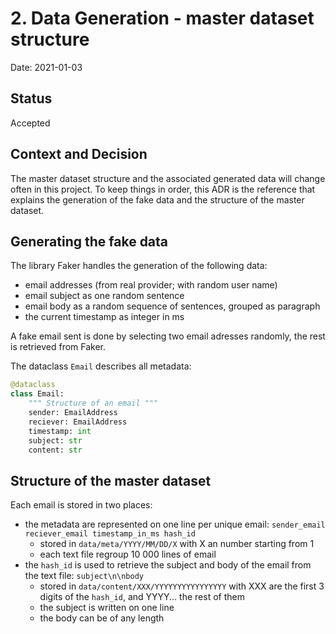 # 2. Data Generation - master dataset structure

Date: 2021-01-03

## Status

Accepted

## Context and Decision

The master dataset structure and the associated generated data will change often in this project. To keep things in order, this ADR is the reference that explains the generation of the fake data and the structure of the master dataset.

## Generating the fake data

The library Faker handles the generation of the following data:
* email addresses (from real provider; with random user name)
* email subject as one random sentence
* email body as a random sequence of sentences, grouped as paragraph
* the current timestamp as integer in ms

A fake email sent is done by selecting two email adresses randomly, the rest is retrieved from Faker.

The dataclass `Email` describes all metadata:
```python
@dataclass
class Email:
    """ Structure of an email """
    sender: EmailAddress
    reciever: EmailAddress
    timestamp: int
    subject: str
    content: str
```

## Structure of the master dataset

Each email is stored in two places:
* the metadata are represented on one line per unique email: `sender_email reciever_email timestamp_in_ms hash_id`
  * stored in `data/meta/YYYY/MM/DD/X` with X an number starting from 1
  * each text file regroup 10 000 lines of email
* the `hash_id` is used to retrieve the subject and body of the email from the text file: `subject\n\nbody`
  * stored in `data/content/XXX/YYYYYYYYYYYYYYYY` with XXX are the first 3 digits of the `hash_id`, and YYYY... the rest of them
  * the subject is written on one line
  * the body can be of any length
  